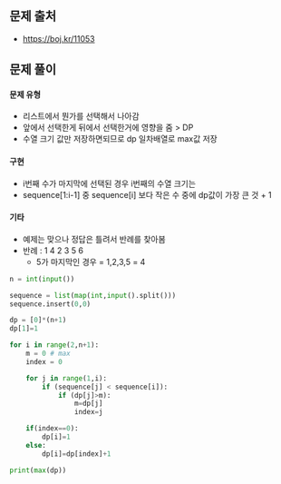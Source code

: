 ## 문제 출처

- https://boj.kr/11053

## 문제 풀이

#### 문제 유형

- 리스트에서 뭔가를 선택해서 나아감
- 앞에서 선택한게 뒤에서 선택한거에 영향을 줌 > DP
- 수열 크기 값만 저장하면되므로 dp 일차배열로 max값 저장

#### 구현

- i번째 수가 마지막에 선택된 경우 i번째의 수열 크기는
- sequence[1:i-1] 중 sequence[i] 보다 작은 수 중에 dp값이 가장 큰 것 + 1

#### 기타

- 예제는 맞으나 정답은 틀려서 반례를 찾아봄
- 반례 : 1 4 2 3 5 6
  - 5가 마지막인 경우 = 1,2,3,5 = 4

```python
n = int(input())

sequence = list(map(int,input().split()))
sequence.insert(0,0)

dp = [0]*(n+1)
dp[1]=1

for i in range(2,n+1):
    m = 0 # max
    index = 0

    for j in range(1,i):
        if (sequence[j] < sequence[i]):
            if (dp[j]>m):
                m=dp[j]
                index=j

    if(index==0):
        dp[i]=1
    else:
        dp[i]=dp[index]+1

print(max(dp))
```
